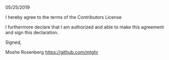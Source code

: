 05/25/2019


I hereby agree to the terms of the Contributors License

I furthermore declare that I am authorized and able to make this
agreement and sign this declaration.

Signed,

Moshe Rosenberg
https://github.com/mtghr
